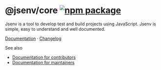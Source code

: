 # @jsenv/core [![npm package](https://img.shields.io/npm/v/@jsenv/core.svg?logo=npm&label=package)](https://www.npmjs.com/package/@jsenv/core)

Jsenv is a tool to develop test and build projects using JavaScript. Jsenv is simple, easy to understand and well documented.

[Documentation](<https://github.com/jsenv/core/wiki/A)-Introduction>) · [Changelog](./CHANGELOG.md)

See also

- [Documentation for contributors](./docs/contributors/README.md)
- [Documentation for maintainers](./docs/maintainers/README.md)

<!-- # Installation

```console
npm install --save-dev @jsenv/core
```

_@jsenv/core_ is tested on Mac, Windows, Linux with Node.js 18.
Other operating systems and Node.js versions are not tested. -->
